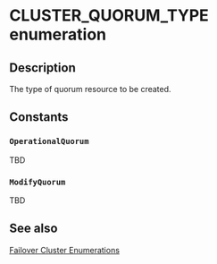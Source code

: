 # CLUSTER_QUORUM_TYPE enumeration

## Description

The type of quorum resource to be created.

## Constants

### `OperationalQuorum`

TBD

### `ModifyQuorum`

TBD

## See also

[Failover Cluster Enumerations](https://learn.microsoft.com/previous-versions/windows/desktop/mscs/cluster-enumerations)